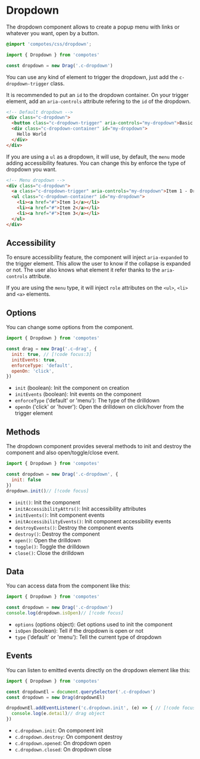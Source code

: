 # Dropdown

The dropdown component allows to create a popup menu with links or whatever you want, open by a button.

```scss
@import 'compotes/css/dropdown';
```

```js
import { Dropdown } from 'compotes'

const dropdown = new Drag('.c-dropdown')
```

You can use any kind of element to trigger the dropdown, just add the `c-dropdown-trigger` class.

It is recommended to put an `id` to the dropdown container. On your trigger element, add an `aria-controls` attribute refering to the `id` of the dropdown.

```html
<!-- Default dropdown -->
<div class="c-dropdown">
  <button class="c-dropdown-trigger" aria-controls="my-dropdown">Basic Dropdown</button>
  <div class="c-dropdown-container" id="my-dropdown">
    Hello World
  </div>
</div>
```

If you are using a `ul` as a dropdown, it will use, by default, the `menu` mode adding accessibility features. You can change this by enforce the type of dropdown you want.

```html
<!-- Menu dropdown -->
<div class="c-dropdown">
  <a class="c-dropdown-trigger" aria-controls="my-dropdown">Item 1 - Dropdown Menu</a>
  <ul class="c-dropdown-container" id="my-dropdown">
    <li><a href="#">Item 1</a></li>
    <li><a href="#">Item 2</a></li>
    <li><a href="#">Item 3</a></li>
  </ul>
</div>
```

## Accessibility

To ensure accessibility feature, the component will inject `aria-expanded` to the trigger element. This allow the user to know if the collapse is expanded or not. The user also knows what element it refer thanks to the `aria-controls` attribute.

If you are using the `menu` type, it will inject `role` attributes on the `<ul>`, `<li>` and `<a>` elements.

## Options

You can change some options from the component.

```js
import { Dropdown } from 'compotes'

const drag = new Drag('.c-drag', {
  init: true, // [!code focus:3]
  initEvents: true,
  enforceType: 'default',
  openOn: 'click',
})
```

- `init` (boolean): Init the component on creation
- `initEvents` (boolean): Init events on the component
- `enforceType` ('default' or 'menu'): The type of the drilldown
- `openOn` ('click' or 'hover'): Open the drilldown on click/hover from the trigger element

## Methods

The dropdown component provides several methods to init and destroy the component and also open/toggle/close event.

```js
import { Dropdown } from 'compotes'

const dropdown = new Drag('.c-dropdown', {
  init: false
})
dropdown.init()// [!code focus]
```

- `init()`: Init the component
- `initAccessibilityAttrs()`: Init accessibility attributes
- `initEvents()`: Init component events
- `initAccessibilityEvents()`: Init component accessibility events
- `destroyEvents()`: Destroy the component events
- `destroy()`: Destroy the component
- `open()`: Open the drilldown
- `toggle()`: Toggle the drilldown
- `close()`: Close the drilldown

## Data

You can access data from the component like this:

```js
import { Dropdown } from 'compotes'

const dropdown = new Drag('.c-dropdown')
console.log(dropdown.isOpen)// [!code focus]
```

- `options` (options object): Get options used to init the component
- `isOpen` (boolean): Tell if the dropdown is open or not
- `type` ('default' or 'menu'): Tell the current type of dropdown

## Events

You can listen to emitted events directly on the dropdown element like this:

```js
import { Dropdown } from 'compotes'

const dropdownEl = document.querySelector('.c-dropdown')
const dropdown = new Drag(dropdownEl)

dropdownEl.addEventListener('c.dropdown.init', (e) => { // [!code focus:3]
  console.log(e.detail)// drag object
})
```

- `c.dropdown.init`: On component init
- `c.dropdown.destroy`: On component destroy
- `c.dropdown.opened`: On dropdown open
- `c.dropdown.closed`: On dropdown close

